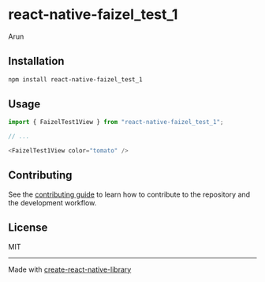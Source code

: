 # react-native-faizel_test_1

Arun

## Installation

```sh
npm install react-native-faizel_test_1
```

## Usage

```js
import { FaizelTest1View } from "react-native-faizel_test_1";

// ...

<FaizelTest1View color="tomato" />
```

## Contributing

See the [contributing guide](CONTRIBUTING.md) to learn how to contribute to the repository and the development workflow.

## License

MIT

---

Made with [create-react-native-library](https://github.com/callstack/react-native-builder-bob)
